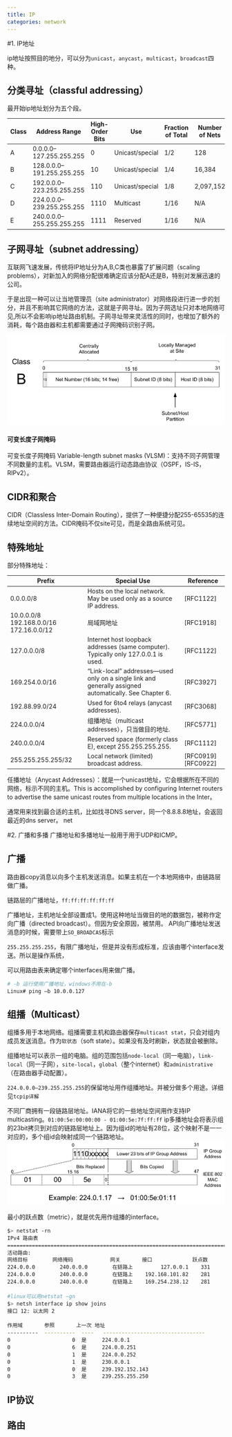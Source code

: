 ```yaml
---
title: IP
categories: network
---
```

#1. IP地址

ip地址按照目的地分，可以分为`unicast`，`anycast`，`multicast`，`broadcast`四种。
## 分类寻址（classful addressing）
最开始ip地址划分为五个段。


Class |Address Range|High-Order Bits |Use|Fraction of Total|Number of Nets|Number of Hosts
--|--|--|--|---|--|--
A| 0.0.0.0–127.255.255.255 |0| Unicast/special |1/2 |128 |16,777,216
B| 128.0.0.0–191.255.255.255 |10| Unicast/special| 1/4 |16,384 |65,536
C| 192.0.0.0–223.255.255.255 |110| Unicast/special| 1/8 |2,097,152 |256
D| 224.0.0.0–239.255.255.255 |1110| Multicast| 1/16 |N/A| N/A
E |240.0.0.0–255.255.255.255 |1111 |Reserved| 1/16 |N/A| N/A

## 子网寻址（subnet addressing）

互联网飞速发展，传统将IP地址分为A,B,C类也暴露了扩展问题（scaling problems），对新加入的网络分配很难确定应该分配A还是B，特别对发展迅速的公司。

于是出现一种可以让当地管理员（site administrator）对网络段进行进一步的划分，并且不影响其它网络的方法，这就是子网寻址。因为子网选址只对本地网络可见,所以不会影响ip地址路由机制。子网寻址带来灵活性的同时，也增加了额外的消耗，每个路由器和主机都需要通过子网掩码识别子网。

![1](/assets/ip1.png)

#### 可变长度子网掩码
可变长度子网掩码 Variable-length subnet masks (VLSM)：支持不同子网管理不同数量的主机。VLSM，需要路由器运行动态路由协议（OSPF，IS-IS，RIPv2）。

## CIDR和聚合

CIDR（Classless Inter-Domain Routing），提供了一种便捷分配255-65535的连续地址空间的方法。CIDR掩码不仅site可见，而是全路由系统可见。


## 特殊地址

部分特殊地址：

|Prefix| Special Use |Reference|
|---|---|---|
|0.0.0.0/8| Hosts on the local network. May be used only as a source IP address.|[RFC1122]|
|10.0.0.0/8 192.168.0.0/16 172.16.0.0/12 |局域网地址|[RFC1918]|
|127.0.0.0/8| Internet host loopback addresses (same computer). Typically only 127.0.0.1 is used.|[RFC1122]|
169.254.0.0/16 |“Link-local” addresses—used only on a single link and generally assigned automatically. See Chapter 6.|[RFC3927]|
192.88.99.0/24| Used for 6to4 relays (anycast addresses). |[RFC3068]
224.0.0.0/4 |组播地址（multicast addresses），只当做目的地址.|[RFC5771]
240.0.0.0/4 |Reserved space (formerly class E), except 255.255.255.255.| [RFC1112]
255.255.255.255/32 |Local network (limited) broadcast address. | [RFC0919] [RFC0922]

任播地址（Anycast Addresses）：就是一个unicast地址，它会根据所在不同的网络，标示不同的主机。This is accomplished by configuring Internet routers to advertise the same unicast routes from multiple locations in the Inter。

通常用来找到最合适的主机，比如找寻DNS server，同一个8.8.8.8地址，会返回最近的dns server。 net

#2. 广播和多播
广播地址和多播地址一般用于用于UDP和ICMP。

## 广播


路由器copy消息以向多个主机发送消息。如果主机在一个本地网络中，由链路层做广播。

链路层的广播地址，`ff:ff:ff:ff:ff:ff`

广播地址，主机地址全部设置成1。使用这种地址当做目的地的数据包，被称作定向广播（directed broadcast）。但因为安全原因，被禁用。
API向广播地址发送消息的时候，需要带上`SO_BROADCAS`标示

`255.255.255.255`，有限广播地址，但是并没有形成标准，应该由哪个interface发送。所以是操作系统，

可以用路由表来确定哪个interfaces用来做广播。

```bash
# -b 运行使用广播地址，windows不用在-b
Linux# ping –b 10.0.0.127
```

## 组播（Multicast）

组播多用于本地网络。组播需要主机和路由器保存`multicast stat`，只会对组内成员发送消息。作为`软状态`（soft state）。如果没有及时刷新，状态就会被删除。



组播地址可以表示一组的电脑。组的范围包括`node-local`（同一电脑），`link-local`（同一子网），`site-local`，`global`（整个internet）和`administrative`（在路由器手动配置）。

`224.0.0.0–239.255.255.255`的保留地址用作组播地址。并被分做多个用途。详细见`tcpip详解`

不同厂商拥有一段链路层地址。IANA将它的一些地址空间用作支持IP multicasting。`01:00:5e:00:00:00 - 01:00:5e:7f:ff:ff`
ip多播地址会将表示组的23bit拷贝到对应的链路层地址上。因为组id的地址有28位，这个映射不是一一对应的，多个组id会映射成同一个链路地址。
![](/assets/ip3.png)

最小的跃点数（metric），就是优先用作组播的interface。
```bash
$> netstat -rn
IPv4 路由表
===========================================================================
活动路由:
网络目标        网络掩码            网关       接口             跃点数
224.0.0.0        240.0.0.0        在链路上         127.0.0.1    331
224.0.0.0        240.0.0.0        在链路上    192.168.101.82    281
224.0.0.0        240.0.0.0        在链路上    169.254.238.12    281

#linux可以用netstat –gn
$> netsh interface ip show joins
接口 12: 以太网 2

作用域       参照       上一次 地址
----------  ----------  ----   ---------------------------------
0                    0  是     224.0.0.1
0                    6  是     224.0.0.251
0                    1  是     224.0.0.252
0                    1  是     230.0.0.1
0                    0  是     239.192.152.143
0                    3  是     239.255.255.250
```




## IP协议



## 路由
